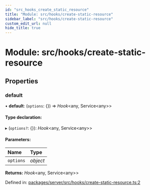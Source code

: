 ```yaml
---
id: "src_hooks_create_static_resource"
title: "Module: src/hooks/create-static-resource"
sidebar_label: "src/hooks/create-static-resource"
custom_edit_url: null
hide_title: true
---
```


# Module: src/hooks/create-static-resource

## Properties

### default

• **default**: (`options`: {}) => *Hook*<any, Service<any\>\>

#### Type declaration:

▸ (`options?`: {}): *Hook*<any, Service<any\>\>

#### Parameters:

Name | Type |
:------ | :------ |
`options` | *object* |

**Returns:** *Hook*<any, Service<any\>\>

Defined in: [packages/server/src/hooks/create-static-resource.ts:2](https://github.com/xr3ngine/xr3ngine/blob/66a84a950/packages/server/src/hooks/create-static-resource.ts#L2)
